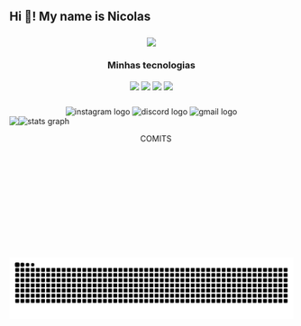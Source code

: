 <h2 align="left">Hi 👋! My name is Nicolas</h2>

### 
<div align = "center">
<img align="center" height="150" src="https://media1.tenor.com/m/hBwkISiqNI0AAAAd/shura-hiwa-lamer.gif"/>



<div align = "center">
  <h3> Minhas tecnologias </h3>
<img align="center" height="50" src="https://img.icons8.com/?size=100&id=W3gfKnMhfM6h&format=png&color=000000"/>
<img align="center" height="50" src="https://img.icons8.com/?size=100&id=nNuiDD7cPWnS&format=png&color=000000"/>
<img align="center" height="50" src="https://img.icons8.com/?size=100&id=ksMs0PlzI1vG&format=png&color=000000"/>
<img align="center" height="50" src="https://img.icons8.com/?size=100&id=IbMiSo40VOtV&format=png&color=000000"/>
</div>


<div align="center">
  <h2>           </h2>
  <img src="https://img.shields.io/static/v1?message=Instagram&logo=instagram&label=&color=E4405F&logoColor=white&labelColor=&style=for-the-badge" height="35" alt="instagram logo"  />
  <img src="https://img.shields.io/static/v1?message=Discord&logo=discord&label=&color=7289DA&logoColor=white&labelColor=&style=for-the-badge" height="35" alt="discord logo"  />
  <img src="https://img.shields.io/static/v1?message=Gmail&logo=gmail&label=&color=D14836&logoColor=white&labelColor=&style=for-the-badge" height="35" alt="gmail logo"  />
</div>

<div align = "center">
  <img align="left" height="250" src="https://media1.tenor.com/m/8w9y1h9waBsAAAAC/slayers-hyper-cd-slayers.gif"/>
  <div align="left">
    <img src="https://github-readme-stats.vercel.app/api?    username=nicoladeveloper&hide_title=false&hide_rank=false&show_icons=true&include_all_commits=true&count_private=true&disable_animations=false&theme=dark&locale=en&hide_border=false" height="150" alt="stats graph"/>
</div>
</div>

COMITS
<div align = "center">
<picture align="center">
  <source media="(prefers-color-scheme: dark)" srcset="https://raw.githubusercontent.com/nicoladeveloper/nicoladeveloper/output/github-contribution-grid-snake-dark.svg">
  <source media="(prefers-color-scheme: light)" srcset="https://raw.githubusercontent.com/nicoladeveloper/nicoladeveloper/output/github-contribution-grid-snake-dark.svg">
  <img align="center" alt="github contribution grid snake animation" src="https://raw.githubusercontent.com/nicoladeveloper/nicoladeveloper/output/github-contribution-grid-snake.svg">
</picture>
</div>



###
